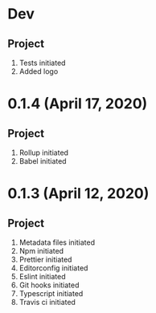 # Dev

## Project

1. Tests initiated
2. Added logo

# 0.1.4 (April 17, 2020)

## Project

1. Rollup initiated
2. Babel initiated

# 0.1.3 (April 12, 2020)

## Project

1. Metadata files initiated
2. Npm initiated
3. Prettier initiated
4. Editorconfig initiated
5. Eslint initiated
6. Git hooks initiated
7. Typescript initiated
8. Travis ci initiated
